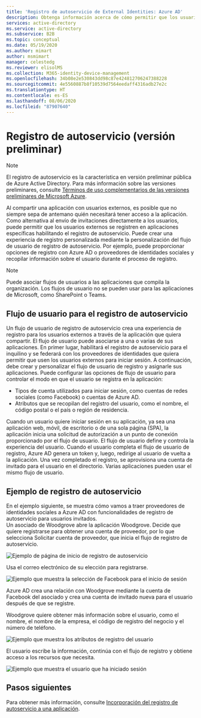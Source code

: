 ```yaml
---
title: 'Registro de autoservicio de External Identities: Azure AD'
description: Obtenga información acerca de cómo permitir que los usuarios externos se registren en sus aplicaciones habilitando el registro de autoservicio. Cree una experiencia de inicio de sesión personalizada mediante la personalización del flujo de usuario de registro de autoservicio.
services: active-directory
ms.service: active-directory
ms.subservice: B2B
ms.topic: conceptual
ms.date: 05/19/2020
ms.author: mimart
author: msmimart
manager: celestedg
ms.reviewer: elisolMS
ms.collection: M365-identity-device-management
ms.openlocfilehash: 34b08e2e530843dd98c87e424812706247388228
ms.sourcegitcommit: 4e5560887b8f10539d7564eedaff4316adb27e2c
ms.translationtype: HT
ms.contentlocale: es-ES
ms.lasthandoff: 08/06/2020
ms.locfileid: "87907640"
---
```

# <a name="self-service-sign-up-preview"></a>Registro de autoservicio (versión preliminar)

> [!NOTE]
> El registro de autoservicio es la característica en versión preliminar pública de Azure Active Directory. Para más información sobre las versiones preliminares, consulte [Términos de uso complementarios de las versiones preliminares de Microsoft Azure](https://azure.microsoft.com/support/legal/preview-supplemental-terms/).

Al compartir una aplicación con usuarios externos, es posible que no siempre sepa de antemano quién necesitará tener acceso a la aplicación. Como alternativa al envío de invitaciones directamente a los usuarios, puede permitir que los usuarios externos se registren en aplicaciones específicas habilitando el registro de autoservicio. Puede crear una experiencia de registro personalizada mediante la personalización del flujo de usuario de registro de autoservicio. Por ejemplo, puede proporcionar opciones de registro con Azure AD o proveedores de identidades sociales y recopilar información sobre el usuario durante el proceso de registro.

> [!NOTE]
> Puede asociar flujos de usuarios a las aplicaciones que compila la organización. Los flujos de usuario no se pueden usar para las aplicaciones de Microsoft, como SharePoint o Teams.

## <a name="user-flow-for-self-service-sign-up"></a>Flujo de usuario para el registro de autoservicio

Un flujo de usuario de registro de autoservicio crea una experiencia de registro para los usuarios externos a través de la aplicación que quiera compartir. El flujo de usuario puede asociarse a una o varias de sus aplicaciones. En primer lugar, habilitará el registro de autoservicio para el inquilino y se federará con los proveedores de identidades que quiera permitir que usen los usuarios externos para iniciar sesión. A continuación, debe crear y personalizar el flujo de usuario de registro y asignarle sus aplicaciones.
Puede configurar las opciones de flujo de usuario para controlar el modo en que el usuario se registra en la aplicación:

- Tipos de cuenta utilizados para iniciar sesión, como cuentas de redes sociales (como Facebook) o cuentas de Azure AD.
- Atributos que se recopilan del registro del usuario, como el nombre, el código postal o el país o región de residencia.

Cuando un usuario quiere iniciar sesión en su aplicación, ya sea una aplicación web, móvil, de escritorio o de una sola página (SPA), la aplicación inicia una solicitud de autorización a un punto de conexión proporcionado por el flujo de usuario. El flujo de usuario define y controla la experiencia del usuario. Cuando el usuario completa el flujo de usuario de registro, Azure AD genera un token y, luego, redirige al usuario de vuelta a la aplicación. Una vez completado el registro, se aprovisiona una cuenta de invitado para el usuario en el directorio. Varias aplicaciones pueden usar el mismo flujo de usuario.

## <a name="example-of-self-service-sign-up"></a>Ejemplo de registro de autoservicio

En el ejemplo siguiente, se muestra cómo vamos a traer proveedores de identidades sociales a Azure AD con funcionalidades de registro de autoservicio para usuarios invitados.  
Un asociado de Woodgrove abre la aplicación Woodgrove. Decide que quiere registrarse para obtener una cuenta de proveedor, por lo que selecciona Solicitar cuenta de proveedor, que inicia el flujo de registro de autoservicio.

![Ejemplo de página de inicio de registro de autoservicio](media/self-service-sign-up-overview/example-start-sign-up-flow.png)

Usa el correo electrónico de su elección para registrarse.

![Ejemplo que muestra la selección de Facebook para el inicio de sesión](media/self-service-sign-up-overview/example-sign-in-with-facebook.png)

Azure AD crea una relación con Woodgrove mediante la cuenta de Facebook del asociado y crea una cuenta de invitado nueva para el usuario después de que se registre.

Woodgrove quiere obtener más información sobre el usuario, como el nombre, el nombre de la empresa, el código de registro del negocio y el número de teléfono.

![Ejemplo que muestra los atributos de registro del usuario](media/self-service-sign-up-overview/example-enter-user-attributes.png)

El usuario escribe la información, continúa con el flujo de registro y obtiene acceso a los recursos que necesita.

![Ejemplo que muestra el usuario que ha iniciado sesión](media/self-service-sign-up-overview/example-signed-in.png)

## <a name="next-steps"></a>Pasos siguientes

 Para obtener más información, consulte [Incorporación del registro de autoservicio a una aplicación](self-service-sign-up-user-flow.md).